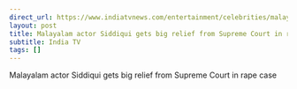 ```yaml
---
direct_url: https://www.indiatvnews.com/entertainment/celebrities/malayalam-actor-siddiqui-gets-big-relief-from-supreme-court-in-rape-case-2024-11-19-962300
layout: post
title: Malayalam actor Siddiqui gets big relief from Supreme Court in rape case
subtitle: India TV
tags: []
---
```


Malayalam actor Siddiqui gets big relief from Supreme Court in rape case
